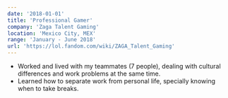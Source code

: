 ```yaml
---
date: '2018-01-01'
title: 'Professional Gamer'
company: 'Zaga Talent Gaming'
location: 'Mexico City, MEX'
range: 'January - June 2018'
url: 'https://lol.fandom.com/wiki/ZAGA_Talent_Gaming'
---
```


- Worked and lived with my teammates (7 people), dealing with cultural differences and work problems at the same time.
- Learned how to separate work from personal life, specially knowing when to take breaks.
